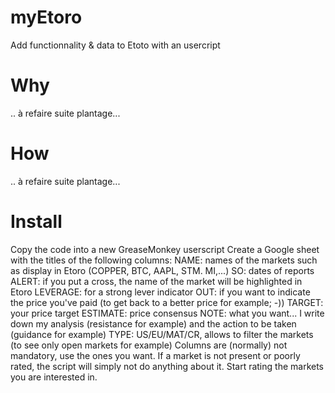 # myEtoro
Add functionnality &amp; data to Etoto with an usercript

# Why
.. à refaire suite plantage...


# How
.. à refaire suite plantage...




# Install
Copy the code into a new GreaseMonkey userscript
Create a Google sheet with the titles of the following columns:
NAME: names of the markets such as display in Etoro (COPPER, BTC, AAPL, STM. MI,...)
SO: dates of reports
ALERT: if you put a cross, the name of the market will be highlighted in Etoro
LEVERAGE: for a strong lever indicator 
OUT: if you want to indicate the price you've paid (to get back to a better price for example; -))
TARGET: your price target
ESTIMATE: price consensus
NOTE: what you want... I write down my analysis (resistance for example) and the action to be taken (guidance for example)
TYPE: US/EU/MAT/CR, allows to filter the markets (to see only open markets for example)
Columns are (normally) not mandatory, use the ones you want. If a market is not present or poorly rated, the script will simply not do anything about it.
Start rating the markets you are interested in.
